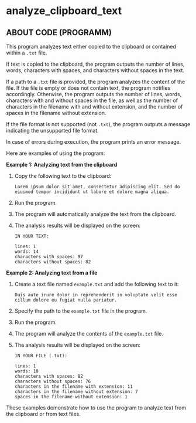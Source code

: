 # analyze_clipboard_text

## ABOUT CODE (PROGRAMM)
This program analyzes text either copied to the clipboard or contained within a `.txt` file.

If text is copied to the clipboard, the program outputs the number of lines, words, characters with spaces, and characters without spaces in the text.

If a path to a `.txt` file is provided, the program analyzes the content of the file. If the file is empty or does not contain text, the program notifies accordingly. Otherwise, the program outputs the number of lines, words, characters with and without spaces in the file, as well as the number of characters in the filename with and without extension, and the number of spaces in the filename without extension.

If the file format is not supported (not `.txt`), the program outputs a message indicating the unsupported file format.

In case of errors during execution, the program prints an error message.

Here are examples of using the program:

**Example 1: Analyzing text from the clipboard**

1. Copy the following text to the clipboard:
   ```
   Lorem ipsum dolor sit amet, consectetur adipiscing elit. Sed do eiusmod tempor incididunt ut labore et dolore magna aliqua.
   ```

2. Run the program.

3. The program will automatically analyze the text from the clipboard.

4. The analysis results will be displayed on the screen:
   ```
   IN YOUR TEXT:

   lines: 1
   words: 14
   characters with spaces: 97
   characters without spaces: 82
   ```

**Example 2: Analyzing text from a file**

1. Create a text file named `example.txt` and add the following text to it:
   ```
   Duis aute irure dolor in reprehenderit in voluptate velit esse cillum dolore eu fugiat nulla pariatur.
   ```

2. Specify the path to the `example.txt` file in the program.

3. Run the program.

4. The program will analyze the contents of the `example.txt` file.

5. The analysis results will be displayed on the screen:
   ```
   IN YOUR FILE (.txt):

   lines: 1
   words: 10
   characters with spaces: 82
   characters without spaces: 76
   characters in the filename with extension: 11
   characters in the filename without extension: 7
   spaces in the filename without extension: 1
   ```

These examples demonstrate how to use the program to analyze text from the clipboard or from text files.
